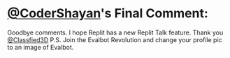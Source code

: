 # [@CoderShayan](https://replit.com/@CoderShayan)'s Final Comment:

Goodbye comments. I hope Replit has a new Replit Talk feature. Thank you [@Classfied3D](https://replit.com/@Classfied3D) P.S. Join the Evalbot Revolution and change your profile pic to an image of Evalbot.